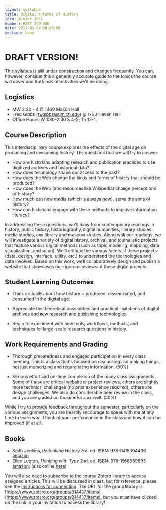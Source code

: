 ```yaml
---
layout: syllabus
title: Digital Futures of History
term: Winter 2017
number: HIST 399-006
date: 2017-01-04 00:00:00
section: home
---
```


# DRAFT VERSION!
This syllabus is still under construction and changes frequently. You can, however, consider this a generally accurate guide to the topics the course will cover and the kinds of activities we'll be doing.

## Logistics
- MW 2:30 - 4 @ 1469 Mason Hall
- Fred Gibbs \([fwgibbs@umich.edu](mailto:fwgibbs@umich.edu)\) @ 1703 Haven Hall
- Office Hours: W 1:30-2:30 & 4-5; Th 12-1.

## Course Description
This interdisciplinary course explores the effects of the digital age on producing and consuming history. The questions that we will try to answer:

- How are historians adapting research and publication practices to use digitized archives and historical data?
- How does technology shape our access to the past?
- How does the Web change the kinds and forms of history that should be produced?
- How does the Web (and resources like Wikipedia) change perceptions of history?
- How much can new media (which is always new), serve the aims of history?
- How can historians engage with these methods to improve information literacy?


In addressing these questions, we'll draw from contemporary readings in history, public history, historiography, digital humanities, literary studies, media studies, and library and museum studies. Along with our readings, we will investigate a variety of digital history, archival, and journalistic projects that feature various digital methods (such as topic modeling, mapping, data visualization, and so on). We’ll critique the various facets of these projects (data, design, interface, utility, etc.) to understand the technologies and data involved. Based on this work, we’ll collaboratively design and publish a website that showcases our rigorous reviews of these digital projects.


## Student Learning Outcomes
- Think critically about how history is produced, disseminated, and consumed in the digital age.

- Appreciate the theoretical possibilities and practical limitations of digital archives and new research and publishing technologies.

- Begin to experiment with new tools, workflows, methods, and techniques for large-scale research questions in history.


## Work Requirements and Grading
- Thorough preparedness and engaged participation in every class meeting. This is a class that's focused on discussing and making things, not just memorizing and regurgitating information. (50%)

- Serious effort and on-time completion of the many class assignments. Some of these are critical website or project reviews, others are slightly more technical challenges (no prior experience required), others are design challenges. We also do considerable peer review in the class, and you are graded on those efforts as well. (50%)

While I try to provide feedback throughout the semester, particularly on the various assignments, you are heartily encourage to speak with me at any time to learn what I think of your performance in the class and how it can be improved (if at all).


## Books
- Keith Jenkins, _Rethinking History_ 3rd. ed. ISBN: 978-0415304436 [amazon](https://www.amazon.com/Rethinking-History-Routledge-Classics-96/dp/0415304431/ref=sr_1_1?ie=UTF8&qid=1483304717)
- Ellen Lupton, _Thinking with Type_ 2nd. ed. ISBN: 978-1568989693 [amazon](https://www.amazon.com/Thinking-Type-2nd-revised-expanded/dp/1568989695); (also online [here](http://thinkingwithtype.com))


You will also need to subscribe to the course Zotero library to access assigned articles. This will be discussed in class, but for reference, please see the [instructions for connecting](http://fredgibbs.net/courses/etc/zotero.html). The URL for the group library is [https://www.zotero.org/groups/914437/items](https://www.zotero.org/groups/914437/items), but you must have clicked on the link in your invitation to access the library!
